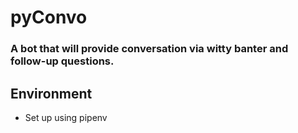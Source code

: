 # pyConvo
<h3>A bot that will provide conversation via witty banter and follow-up questions. </h3>


<h2>Environment</h2>
<ul><li>Set up using pipenv</li></ul>
